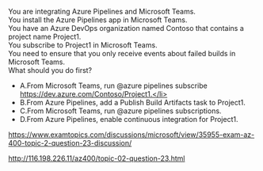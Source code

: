 You are integrating Azure Pipelines and Microsoft Teams.<br/>You install the Azure Pipelines app in Microsoft Teams.<br/>You have an Azure DevOps organization named Contoso that contains a project name Project1.<br/>You subscribe to Project1 in Microsoft Teams.<br/>You need to ensure that you only receive events about failed builds in Microsoft Teams.<br/>What should you do first?<br/><ul><li class="multi-choice-item correct-hidden"><span class="multi-choice-letter" data-choice-letter="A">A.</span>From Microsoft Teams, run @azure pipelines subscribe https://dev.azure.com/Contoso/Project1.</li><li class="multi-choice-item"><span class="multi-choice-letter" data-choice-letter="B">B.</span>From Azure Pipelines, add a Publish Build Artifacts task to Project1.</li><li class="multi-choice-item"><span class="multi-choice-letter" data-choice-letter="C">C.</span>From Microsoft Teams, run @azure pipelines subscriptions.</li><li class="multi-choice-item"><span class="multi-choice-letter" data-choice-letter="D">D.</span>From Azure Pipelines, enable continuous integration for Project1.</li></ul><p><a href="https://www.examtopics.com/discussions/microsoft/view/35955-exam-az-400-topic-2-question-23-discussion/">https://www.examtopics.com/discussions/microsoft/view/35955-exam-az-400-topic-2-question-23-discussion/</a></p><p><a href="http://116.198.226.11/az400/topic-02-question-23.html">http://116.198.226.11/az400/topic-02-question-23.html</a></p><script src="https://giscus.app/client.js"                    data-repo="azsamples/az204"                    data-repo-id="R_kgDOMRXzDQ"                    data-category="General"                    data-category-id="DIC_kwDOMRXzDc4Cgi27"                    data-mapping="pathname"                    data-strict="1"                    data-reactions-enabled="0"                    data-emit-metadata="0"                    data-input-position="bottom"                    data-theme="preferred_color_scheme"                    data-lang="en"                    crossorigin="anonymous"                    async>                    </script>